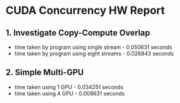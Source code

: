 # CUDA Concurrency HW Report

## 1. Investigate Copy-Compute Overlap
- time taken by program using single stream - 0.050631 seconds
- time taken by program using eight streams - 0.026843 seconds

## 2. Simple Multi-GPU
- time taken using 1 GPU - 0.034251 seconds
- time taken using 4 GPU - 0.008631 seconds

